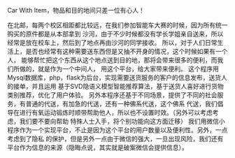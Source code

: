 
Car With Item，物品和目的地间只差一位有心人！



  在北邮，每两个校区相距都比较远，在我们参加智能车大赛的时候，因为所有统一购买的原件都是从本部拿到
沙河，由于不少时候都没有学长学姐亲自送来，所以经常是放在校车上，然后到了地点再由沙河的同学接收。
  所以，对于人们日常生活上，是否也经常有这种需要送东西但是又抽不开身的情况，这个时候如果有一个人，
能够帮忙把这个东西从这个地点送到目的地，那将会带来很多的便利，而我们所做的，就是作为一个中间人，
用这个平台，给大家带来便利。
  这个程序用Mysql数据库，php，flask为后台，实现需要送货服务的客户的信息发布，送货人的接单，并且运用
基于SVD隐语义模型智能推荐算法，基于送货人喜好进行货物类别推荐，优化了用户体验。
  另外本程序还基于不同场景，提供了不同的社会服务，有普通的代送，有加急的代送，还有一种佛系代送，这个佛系
代送，我们倡导在进行有氧运动锻炼时顺带帮助他人，所以也不设置时效。（另外可以考虑考虑，我们要不要向帮助
特殊人士入手，将个别功能向这方面迁移）
  我们用微信小程序作为一个实现平台，不止是因为这个平台的用户数量以及便利性。另外，一点考虑到了隐私
的保护，但是另外一点由于微信的强大，一旦出现风险，我们还有平台作为信息的来源（隐晦点说，其实就是破案微信会提供信息）。
